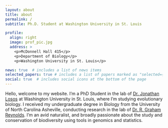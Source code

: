 ```yaml
---
layout: about
title: about
permalink: /
subtitle: Ph.D. Student at Washington University in St. Louis

profile:
  align: right
  image: prof_pic.jpg
  address: >
    <p>McDonnell Hall 415</p>
    <p>Department of Biology</p>
    <p>Washington University in St. Louis</p>

news: true  # includes a list of news items
selected_papers: true # includes a list of papers marked as "selected={true}"
social: true  # includes social icons at the bottom of the page
---
```


Hello, welcome to my website. I’m a PhD Student in the lab of [Dr. Jonathan Losos](https://sites.wustl.edu/losos/) at Washington University in St. Louis, where I’m studying evolutionary biology. I received my undergraduate degree in Biology from the University of North Carolina Asheville, conducting research in the lab of [Dr. R. Graham Reynolds](https://reynoldslab.wp.unca.edu/). I’m an avid naturalist, and broadly passionate about the study and conservation of biodiversity using tools in genomics and statistics. 

